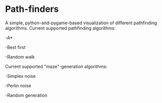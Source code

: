 # Path-finders

A simple, python-and-pygame-based visualization of different pathfinding algorithms. 
Current supported pathfinding algorithms:

-A*

-Best first

-Random walk

Current supported "maze"-generation algorithms:

-Simplex noise

-Perlin noise

-Random generation
